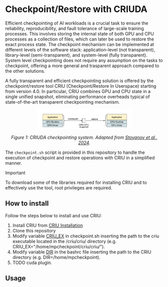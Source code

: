 # Checkpoint/Restore with CRIUDA
Efficient checkpointing of AI workloads is a crucial task to ensure the reliability, reproducibility, and fault tolerance of large-scale training processes. This involves storing the internal state of both GPU and CPU processes as a collection of files, which can later be used to restore the exact process state.
The checkpoint mechanism can be implemented at different levels of the software stack: application-level (not transparent), library-level (semi-transparent), and system-level (fully transparent). System level checkpointing does not require any assumption on the tasks to checkpoint, offering a more general and trasparent approach compared to the other solutions. 

A fully transparent and efficient checkpointing solution is offered by the checkpoint/restore tool CRIU (Checkpoint/Restore In Userspace) starting from version 4.0. In particular, CRIU combines GPU and CPU state in a single unified snapshot, eliminating performance overheads typical of state-of-the-art transparent checkpointing mechanism.

<div align="center">
  <img src="images/snapshot.png" alt="CRIUDA Checkpointing System" width="60%">
  <p><em>Figure 1: CRIUDA checkpointing system. Adapted from <a href="https://arxiv.org/abs/2502.16631">Stoyanov et al., 2024</a>.</em></p>
</div>

The `checkpoint.sh` script is provided in this repository to handle the execution of checkpoint and restore operations with CRIU in a simplified manner.

> [!IMPORTANT]
> To download some of the libraries required for installing CRIU and to effectively use the tool, root privileges are required.

## How to install
Follow the steps below to install and use CRIU:

1. Install CRIU from [CRIU Installation](https://criu.org/Installation)
2. Clone this repository
3. Modify variable [CRIU_EX](https://github.com/fablnt/CRIUDA-Checkpoint/blob/master/checkpoint.sh#L11C1-L11C11) in checkpoint.sh inserting the path to the criu executable located in the /criu/criu/ directory (e.g. CRIU_EX="/home/mpcheckpoint/criu/criu/").
4. Modify variable [DIR](https://github.com/fablnt/CRIUDA-Checkpoint/blob/master/bashrc#L1) in the bashrc file inserting the path to the CRIU directory (e.g. DIR=/home/mpcheckpoint).
5. TODO cuda plugin.

## Usage

